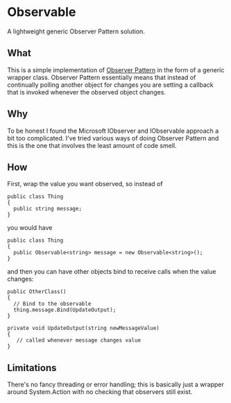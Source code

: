 # Observable
A lightweight generic Observer Pattern solution. 

## What
This is a simple implementation of [Observer Pattern](https://en.wikipedia.org/wiki/Observer_pattern) in the form of a generic wrapper class. Observer Pattern essentially means that instead of continually polling another object for changes you are setting a callback that is invoked whenever the observed object changes.

## Why
To be honest I found the Microsoft IObserver and IObservable approach a bit too complicated. I've tried various ways of doing Observer Pattern and this is the one that involves the least amount of code smell.

## How
First, wrap the value you want observed, so instead of

```
public class Thing
{
  public string message;
}
```
you would have

```
public class Thing
{
  public Observable<string> message = new Observable<string>();
}
```

and then you can have other objects bind to receive calls when the value changes:
```
public OtherClass()
{
  // Bind to the observable
  thing.message.Bind(UpdateOutput);
}

private void UpdateOutput(string newMessageValue)
{
   // called whenever message changes value
}
```

## Limitations
There's no fancy threading or error handling; this is basically just a wrapper around System.Action<T> with no checking that observers still exist.
